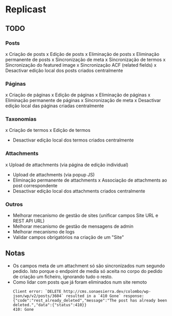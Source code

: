 # Replicast

## TODO

### Posts
x Criação de posts
x Edição de posts
x Eliminação de posts
x Eliminação permanente de posts
x Sincronização de meta
x Sincronização de termos
x Sincronização do featured image
x Sincronização ACF (related fields)
x Desactivar edição local dos posts criados centralmente

### Páginas
x Criação de páginas
x Edição de páginas
x Eliminação de páginas
x Eliminação permanente de páginas
x Sincronização de meta
x Desactivar edição local das páginas criadas centralmente

### Taxonomias
x Criação de termos
x Edição de termos
- Desactivar edição local dos termos criados centralmente

### Attachments
x Upload de attachments (via página de edição individual)
- Upload de attachments (via popup JS)
- Eliminação permanente de attachments
x Associação de attachments ao post correspondente
- Desactivar edição local dos attachments criados centralmente

### Outros
- Melhorar mecanismo de gestão de sites (unificar campos Site URL e REST API URL)
- Melhorar mecanismo de gestão de mensagens de admin
- Melhorar mecanismo de logs
- Validar campos obrigatórios na criação de um "Site"

## Notas
- Os campos meta de um attachment só são sincronizados num segundo pedido. Isto porque o endpoint de media só aceita no corpo do pedido de criação um ficheiro, ignorando tudo o resto.
- Como lidar com posts que já foram eliminados num site remoto
    ```
    Client error: `DELETE http://cms.sonaesierra.dev/colombo/wp-json/wp/v2/posts/3604` resulted in a `410 Gone` response: {"code":"rest_already_deleted","message":"The post has already been deleted.","data":{"status":410}} 
    410: Gone
    ```
